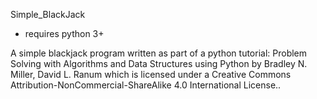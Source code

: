 Simple_BlackJack
- requires python 3+

A simple blackjack program written as part of a python tutorial: Problem Solving with Algorithms and Data Structures using Python by Bradley N. Miller, David L. Ranum which is licensed under a Creative Commons Attribution-NonCommercial-ShareAlike 4.0 International License..
